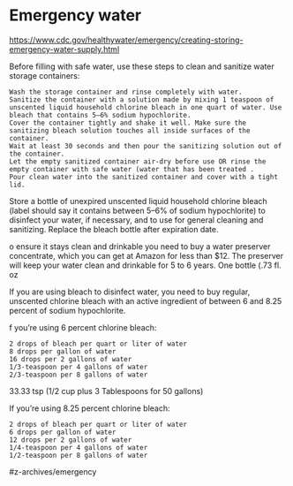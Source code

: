 # Emergency water


https://www.cdc.gov/healthywater/emergency/creating-storing-emergency-water-supply.html

Before filling with safe water, use these steps to clean and sanitize water storage containers:

    Wash the storage container and rinse completely with water.
    Sanitize the container with a solution made by mixing 1 teaspoon of unscented liquid household chlorine bleach in one quart of water. Use bleach that contains 5–6% sodium hypochlorite.
    Cover the container tightly and shake it well. Make sure the sanitizing bleach solution touches all inside surfaces of the container.
    Wait at least 30 seconds and then pour the sanitizing solution out of the container.
    Let the empty sanitized container air-dry before use OR rinse the empty container with safe water (water that has been treated .
    Pour clean water into the sanitized container and cover with a tight lid.

Store a bottle of unexpired unscented liquid household chlorine bleach (label should say it contains between 5–6% of sodium hypochlorite) to disinfect your water, if necessary, and to use for general cleaning and sanitizing. Replace the bleach bottle after expiration date.

o ensure it stays clean and drinkable you need to buy a water preserver concentrate, which you can get at Amazon for less than $12. The preserver will keep your water clean and drinkable for 5 to 6 years. One bottle (.73 fl. oz

If you are using bleach to disinfect water, you need to buy regular, unscented chlorine bleach with an active ingredient of between 6 and 8.25 percent of sodium hypochlorite.  

f you’re using 6 percent chlorine bleach:

    2 drops of bleach per quart or liter of water
    8 drops per gallon of water
    16 drops per 2 gallons of water
    1/3-teaspoon per 4 gallons of water
    2/3-teaspoon per 8 gallons of water

33.33 tsp (1/2 cup plus 3 Tablespoons for 50 gallons)



If you’re using 8.25 percent chlorine bleach:

    2 drops of bleach per quart or liter of water
    6 drops per gallon of water
    12 drops per 2 gallons of water
    1/4-teaspoon per 4 gallons of water
    1/2-teaspoon per 8 gallons of water


#z-archives/emergency